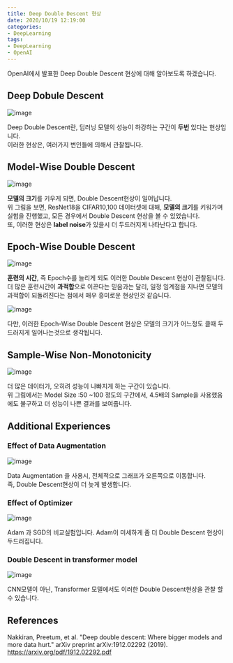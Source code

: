 ```yaml
---
title: Deep Double Descent 현상
date: 2020/10/19 12:19:00
categories:
- DeepLearning
tags:
- DeepLearning
- OpenAI
---
```


OpenAI에서 발표한 Deep Double Descent 현상에 대해 알아보도록 하겠습니다.

## Deep Dobule Descent
![image](https://user-images.githubusercontent.com/41286195/96395936-e539c300-1200-11eb-9053-03866e79de95.png)


Deep Double Descent란, 딥러닝 모델의 성능이 하강하는 구간이 **두번** 있다는 현상입니다.  
이러한 현상은, 여러가지 변인들에 의해서 관찰됩니다.

## Model-Wise Double Descent
![image](https://user-images.githubusercontent.com/41286195/96396197-97718a80-1201-11eb-93ae-d1f60a26b167.png)

**모델의 크기**를 키우게 되면, Double Descent현상이 일어납니다.  
위 그림을 보면, ResNet18을 CIFAR10,100 데이터셋에 대해, **모델의 크기**를 키워가며 실험을 진행했고, 모든 경우에서 Double Descent 현상을 볼 수 있었습니다.  
또, 이러한 현상은 **label noise**가 있을시 더 두드러지게 나타난다고 합니다.  

## Epoch-Wise Double Descent
![image](https://user-images.githubusercontent.com/41286195/96396586-837a5880-1202-11eb-9cd3-60b01b43306a.png)

**훈련의 시간**, 즉 Epoch수를 늘리게 되도 이러한 Double Descent 현상이 관찰됩니다.  
더 많은 훈련시간이 **과적합**으로 이끈다는 믿음과는 달리, 일정 임계점을 지나면 모델의 과적합이 되돌려진다는 점에서 매우 흥미로운 현상인것 같습니다.  

![image](https://user-images.githubusercontent.com/41286195/96396764-e0760e80-1202-11eb-9c86-cc235a34fdf1.png)

다만, 이러한 Epoch-Wise Double Descent 현상은 모델의 크기가 어느정도 클때 두드러지게 일어나는것으로 생각됩니다.  

## Sample-Wise Non-Monotonicity
![image](https://user-images.githubusercontent.com/41286195/96397904-8165c900-1205-11eb-8f5d-c9cfe1684933.png)

더 많은 데이터가, 오히려 성능이 나빠지게 하는 구간이 있습니다.  
위 그림에서는 Model Size :50 ~100 정도의 구간에서, 4.5배의 Sample을 사용했음에도 불구하고 더 성능이 나쁜 결과를 보여줍니다.  

## Additional Experiences
### Effect of Data Augmentation
![image](https://user-images.githubusercontent.com/41286195/96398066-e9b4aa80-1205-11eb-8b2c-33200c2f7f04.png)

Data Augmentation 을 사용시, 전체적으로 그래프가 오른쪽으로 이동합니다.  
즉, Double Descent현상이 더 늦게 발생합니다.

### Effect of Optimizer
![image](https://user-images.githubusercontent.com/41286195/96398178-31d3cd00-1206-11eb-86f2-4a0d50ac8e5a.png)

Adam 과 SGD의 비교실험입니다. Adam이 미세하게 좀 더 Double Descent 현상이 두드러집니다.  

### Double Descent in transformer model
![image](https://user-images.githubusercontent.com/41286195/96398259-5d56b780-1206-11eb-8bad-b9f0f181818e.png)

CNN모델이 아닌, Transformer 모델에서도 이러한 Double Descent현상을 관찰 할 수 있습니다.

## References
Nakkiran, Preetum, et al. "Deep double descent: Where bigger models and more data hurt." arXiv preprint arXiv:1912.02292 (2019).  
https://arxiv.org/pdf/1912.02292.pdf

